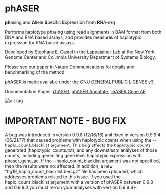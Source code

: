 # phASER
**ph**asing and **A**llele **S**pecific **E**xpression from **R**NA-seq

Performs haplotype phasing using read alignments in BAM format from both DNA and RNA based assays, and provides measures of haplotypic expression for RNA based assays.

Developed by [Stephane E. Castel](mailto:scastel@nygenome.org) in the [Lappalainen Lab](http://tllab.org) at the New York Genome Center and Columbia University Department of Systems Biology.

Please see our paper in [Nature Communications](http://www.nature.com/articles/ncomms12817) for details and benchmarking of the method.

phASER is made available under the [GNU GENERAL PUBLIC LICENSE v3](https://github.com/secastel/phaser/tree/master/LICENSE).

Documentation Pages: [phASER](https://github.com/secastel/phaser/tree/master/phaser), [phASER Annotate](https://github.com/secastel/phaser/tree/master/phaser_annotate), [phASER Gene AE](https://github.com/secastel/phaser/tree/master/phaser_gene_ae)

![alt tag](https://raw.github.com/secastel/phaser/master/docs/phaser_workflow.png)

# IMPORTANT NOTE - BUG FIX
A bug was introduced in version 0.9.8 (12/16/16) and fixed in version 0.9.9.4 (06/21/17) that caused problems with haplotypic counts when using the --haplo_count_blacklist argument. This bug affects the haplotypic counts generated (haplotypic_counts.txt), and any downstream analyses of those counts, including generating gene level haplotypic expression with phaser_gene_ae. If the --haplo_count_blacklist argument was not specified, then the results were not affected. In addition, a new "hg19_haplo_count_blacklist.bed.gz" file has been uploaded, which addresses problems related to this issue. If you used the --haplo_count_blacklist argument with a version of phASER between 0.9.8 and 0.9.9.3 you must re-run your analyses with version 0.9.9.4+.
